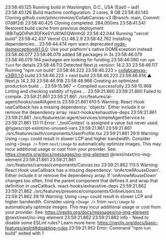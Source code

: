 23:58:40.125 Running build in Washington, D.C., USA (East) – iad1
23:58:40.126 Build machine configuration: 2 cores, 8 GB
23:58:40.140 Cloning github.com/johncrimmins/CollabCanvas-v3 (Branch: main, Commit: 07d8f2d)
23:58:40.425 Cloning completed: 284.000ms
23:58:41.541 Restored build cache from previous deployment (8BiTqQDiPeh3DFKeSYUKfAGQWmhQ)
23:58:42.044 Running "vercel build"
23:58:42.437 Vercel CLI 48.2.9
23:58:42.762 Installing dependencies...
23:58:44.474 npm warn deprecated node-domexception@1.0.0: Use your platform's native DOMException instead
23:58:46.077 
23:58:46.078 added 58 packages in 3s
23:58:46.079 
23:58:46.079 164 packages are looking for funding
23:58:46.080   run `npm fund` for details
23:58:46.113 Detected Next.js version: 14.2.33
23:58:46.117 Running "npm run build"
23:58:46.222 
23:58:46.223 > collabcanvas-v3@0.1.0 build
23:58:46.223 > next build
23:58:46.223 
23:58:46.918   ▲ Next.js 14.2.33
23:58:46.918 
23:58:46.966    Creating an optimized production build ...
23:59:15.967  ✓ Compiled successfully
23:59:15.968    Linting and checking validity of types ...
23:59:21.860 
23:59:21.860 Failed to compile.
23:59:21.861 
23:59:21.861 ./src/features/ai-agent/hooks/useAIAgent.ts
23:59:21.861 610:5  Warning: React Hook useCallback has a missing dependency: 'objects'. Either include it or remove the dependency array.  react-hooks/exhaustive-deps
23:59:21.861 
23:59:21.861 ./src/features/ai-agent/services/simpleAgentService.ts
23:59:21.861 131:11  Error: '_toolContext' is assigned a value but never used.  @typescript-eslint/no-unused-vars
23:59:21.861 
23:59:21.861 ./src/features/auth/components/UserProfile.tsx
23:59:21.861 29:9  Warning: Using `<img>` could result in slower LCP and higher bandwidth. Consider using `<Image />` from `next/image` to automatically optimize images. This may incur additional usage or cost from your provider. See: https://nextjs.org/docs/messages/no-img-element  @next/next/no-img-element
23:59:21.861 
23:59:21.861 ./src/features/canvas/components/Canvas.tsx
23:59:21.862 113:5  Warning: React Hook useCallback has a missing dependency: 'onArrowMouseDown'. Either include it or remove the dependency array. If 'onArrowMouseDown' changes too often, find the parent component that defines it and wrap that definition in useCallback.  react-hooks/exhaustive-deps
23:59:21.862 
23:59:21.862 ./src/features/presence/components/OnlineUsers.tsx
23:59:21.862 39:19  Warning: Using `<img>` could result in slower LCP and higher bandwidth. Consider using `<Image />` from `next/image` to automatically optimize images. This may incur additional usage or cost from your provider. See: https://nextjs.org/docs/messages/no-img-element  @next/next/no-img-element
23:59:21.862 
23:59:21.862 info  - Need to disable some ESLint rules? Learn more here: https://nextjs.org/docs/basic-features/eslint#disabling-rules
23:59:21.952 Error: Command "npm run build" exited with 1